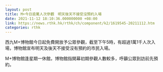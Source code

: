 ```yaml
---
layout: post
title: M+今日逾萬人次參觀　明天後天不接受沒預約入場
date: 2021-11-12 18:10:36.000000000 +08:00
link: https://news.rthk.hk/rthk/ch/component/k2/1619545-20211112.htm
categories: rthk
---
```


西九M+博物館今日起免費開放予公眾參觀，截至下午5時，有超過1萬1千人次入場，博物館宣布明天及後天不接受沒有預約的市民入場。

M+博物館逢星期一休館，博物館指開幕初期參觀人數較多，呼籲公眾到訪前先預約。
